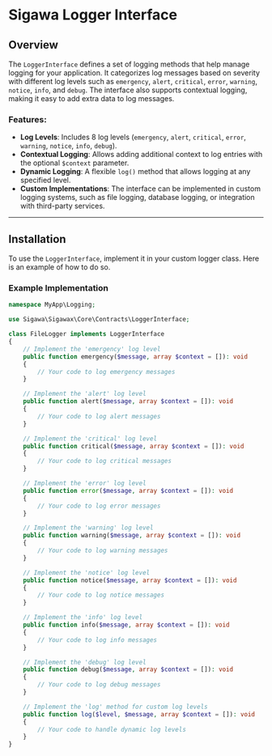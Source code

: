 # Sigawa Logger Interface

## Overview

The `LoggerInterface` defines a set of logging methods that help manage logging for your application. It categorizes log messages based on severity with different log levels such as `emergency`, `alert`, `critical`, `error`, `warning`, `notice`, `info`, and `debug`. The interface also supports contextual logging, making it easy to add extra data to log messages.

### Features:

- **Log Levels**: Includes 8 log levels (`emergency`, `alert`, `critical`, `error`, `warning`, `notice`, `info`, `debug`).
- **Contextual Logging**: Allows adding additional context to log entries with the optional `$context` parameter.
- **Dynamic Logging**: A flexible `log()` method that allows logging at any specified level.
- **Custom Implementations**: The interface can be implemented in custom logging systems, such as file logging, database logging, or integration with third-party services.

---

## Installation

To use the `LoggerInterface`, implement it in your custom logger class. Here is an example of how to do so.

### Example Implementation

```php
namespace MyApp\Logging;

use Sigawa\Sigawax\Core\Contracts\LoggerInterface;

class FileLogger implements LoggerInterface
{
    // Implement the 'emergency' log level
    public function emergency($message, array $context = []): void
    {
        // Your code to log emergency messages
    }

    // Implement the 'alert' log level
    public function alert($message, array $context = []): void
    {
        // Your code to log alert messages
    }

    // Implement the 'critical' log level
    public function critical($message, array $context = []): void
    {
        // Your code to log critical messages
    }

    // Implement the 'error' log level
    public function error($message, array $context = []): void
    {
        // Your code to log error messages
    }

    // Implement the 'warning' log level
    public function warning($message, array $context = []): void
    {
        // Your code to log warning messages
    }

    // Implement the 'notice' log level
    public function notice($message, array $context = []): void
    {
        // Your code to log notice messages
    }

    // Implement the 'info' log level
    public function info($message, array $context = []): void
    {
        // Your code to log info messages
    }

    // Implement the 'debug' log level
    public function debug($message, array $context = []): void
    {
        // Your code to log debug messages
    }

    // Implement the 'log' method for custom log levels
    public function log($level, $message, array $context = []): void
    {
        // Your code to handle dynamic log levels
    }
}
